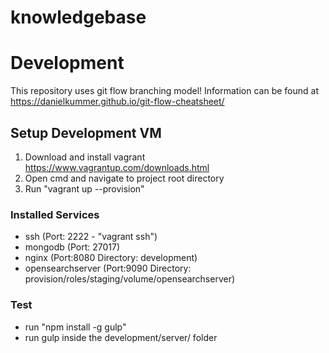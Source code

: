 # knowledgebase


# Development
This repository uses git flow branching model! Information can be found at https://danielkummer.github.io/git-flow-cheatsheet/

## Setup Development VM
1. Download and install vagrant https://www.vagrantup.com/downloads.html
2. Open cmd and navigate to project root directory
3. Run "vagrant up --provision"

### Installed Services
- ssh (Port: 2222 - "vagrant ssh")
- mongodb (Port: 27017)
- nginx (Port:8080 Directory: development)
- opensearchserver (Port:9090 Directory: provision/roles/staging/volume/opensearchserver)
### Test
- run "npm install -g gulp"
- run gulp inside the development/server/ folder
